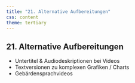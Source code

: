 ```yaml
---
title: "21. Alternative Aufbereitungen"
css: content
theme: tertiary
---
```

## 21. Alternative Aufbereitungen

- Untertitel & Audiodeskriptionen bei Videos
- Textversionen zu komplexen Grafiken / Charts
- Gebärdensprachvideos
